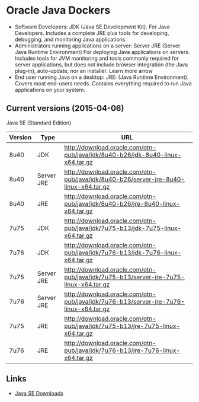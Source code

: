 # Oracle Java Dockers

- Software Developers: JDK (Java SE Development Kit). For Java Developers. Includes a complete JRE plus tools for developing, debugging, and monitoring Java applications.
- Administrators running applications on a server:  Server JRE (Server Java Runtime Environment) For deploying Java applications on servers. Includes tools for JVM monitoring and tools commonly required for server applications, but does not include browser integration (the Java plug-in), auto-update, nor an installer. Learn more arrow
- End user running Java on a desktop: JRE: (Java Runtime Environment). Covers most end-users needs. Contains everything required to run Java applications on your system.

## Current versions (2015-04-06)

Java SE (Standard Edition)

Version | Type        | URL 
------- | ----------- | ------------------------------------------------------------------------------------------
8u40    | JDK         | http://download.oracle.com/otn-pub/java/jdk/8u40-b26/jdk-8u40-linux-x64.tar.gz
8u40    | Server JRE  | http://download.oracle.com/otn-pub/java/jdk/8u40-b26/server-jre-8u40-linux-x64.tar.gz
8u40    | JRE         | http://download.oracle.com/otn-pub/java/jdk/8u40-b26/jre-8u40-linux-x64.tar.gz
7u75    | JDK         | http://download.oracle.com/otn-pub/java/jdk/7u75-b13/jdk-7u75-linux-x64.tar.gz
7u76    | JDK         | http://download.oracle.com/otn-pub/java/jdk/7u76-b13/jdk-7u76-linux-x64.tar.gz
7u75    | Server JRE  | http://download.oracle.com/otn-pub/java/jdk/7u75-b13/server-jre-7u75-linux-x64.tar.gz
7u76    | Server JRE  | http://download.oracle.com/otn-pub/java/jdk/7u76-b13/server-jre-7u76-linux-x64.tar.gz
7u75    | JRE         | http://download.oracle.com/otn-pub/java/jdk/7u75-b13/jre-7u75-linux-x64.tar.gz
7u76    | JRE         | http://download.oracle.com/otn-pub/java/jdk/7u76-b13/jre-7u76-linux-x64.tar.gz


## Links

- [Java SE Downloads](http://www.oracle.com/technetwork/java/javase/downloads/index.html)
